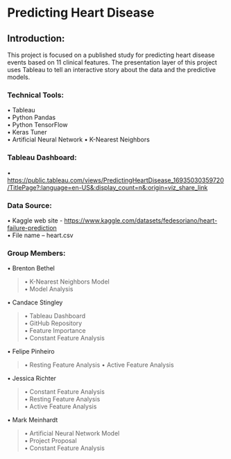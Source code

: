 # Predicting Heart Disease

## Introduction:
This project is focused on a published study for predicting heart disease events based on 11 clinical features. The presentation layer of this project uses Tableau to tell an interactive story about the data and the predictive models.


### Technical Tools:
•	Tableau  
•	Python Pandas  
•	Python TensorFlow  
•	Keras Tuner  
•	Artificial Neural Network
•	K-Nearest Neighbors  
  


### Tableau Dashboard:
•	https://public.tableau.com/views/PredictingHeartDisease_16935030359720/TitlePage?:language=en-US&:display_count=n&:origin=viz_share_link


### Data Source:
•	Kaggle web site - https://www.kaggle.com/datasets/fedesoriano/heart-failure-prediction  
•	File name – heart.csv


### Group Members:
•	Brenton Bethel  
>•	K-Nearest Neighbors Model  
>•	Model Analysis 
       
•	Candace Stingley  
>•	Tableau Dashboard  
>•	GitHub Repository  
>•	Feature Importance  
>•	Constant Feature Analysis  
       
•	Felipe Pinheiro  
>•	Resting Feature Analysis
>•	Active Feature Analysis  
       
•	Jessica Richter  
>•	Constant Feature Analysis   
>•	Resting Feature Analysis   
>•	Active Feature Analysis  
       
•	Mark Meinhardt  
>•	Artificial Neural Network Model  
>•	Project Proposal  
>•	Constant Feature Analysis  
